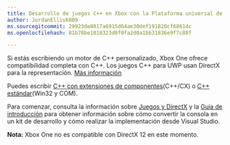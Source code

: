 ```yaml
---
title: Desarrollo de juegos C++ en Xbox con la Plataforma universal de Windows (UWP)
author: JordanEllis6809
ms.sourcegitcommit: 29923de8017a6915d64ae30def191820cf68614c
ms.openlocfilehash: 81b78be1018323d0f0fa2d0a1bb31836e9f7c88f

---
```


Si estás escribiendo un motor de C++ personalizado, Xbox One ofrece compatibilidad completa con C++. Los juegos C++ para UWP usan DirectX para la representación. [Más información](https://msdn.microsoft.com/en-us/library/windows/desktop/ee663274(v=vs.85).aspx)

Puedes escribir [C++ con extensiones de componentes](https://msdn.microsoft.com/en-us/library/windows/apps/hh699871.aspx)(C++/CX) o [C++ estándar](https://msdn.microsoft.com/en-us/library/windows/apps/mt592904.aspx)(Win32 y COM).

Para comenzar, consulta la información sobre [Juegos y DirectX](https://msdn.microsoft.com/windows/uwp/gaming/index) y la [Guía de introducción](https://msdn.microsoft.com/en-us/windows/uwp/xbox-apps/index) para obtener información sobre cómo convertir la consola en un kit de desarrollo y cómo realizar la implementación desde Visual Studio.

**Nota:** Xbox One no es compatible con DirectX 12 en este momento.




<!--HONumber=Jun16_HO4-->



